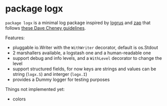 # package logx

`package logx` is a minimal log package inspired by [logrus](https://github.com/Sirupsen/logrus) and [zap](https://github.com/uber-common/zap) that follows [these Dave Cheney guidelines](https://dave.cheney.net/2015/11/05/lets-talk-about-logging).

Features:

-  pluggable io.Writer with the `WithWriter` decorator, default is os.Stdout
-  2 marshallers available, a logstash one and a human-readable one
-  support debug and info levels, and a `WithLevel` decorator to change the level
-  support structured fields, for now keys are strings and values can be string (`logx.S`) and interger (`logx.I`)
-  provides a Dummy logger for testing purposes

Things not implemented yet:

- colors

